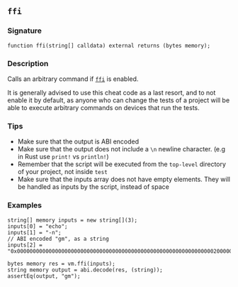 ## `ffi`

### Signature

```solidity
function ffi(string[] calldata) external returns (bytes memory);
```

### Description

Calls an arbitrary command if [`ffi`](../reference/config.md#ffi) is enabled.

It is generally advised to use this cheat code as a last resort, and to not enable it by default, as anyone who can change the tests of a project will be able to execute arbitrary commands on devices that run the tests.

### Tips

- Make sure that the output is ABI encoded
- Make sure that the output does not include a `\n` newline character. (e.g in Rust use `print!` vs `println!`)
- Remember that the script will be executed from the `top-level` directory of your project, not inside `test`
- Make sure that the inputs array does not have empty elements. They will be handled as inputs by the script, instead of space

### Examples

```solidity
string[] memory inputs = new string[](3);
inputs[0] = "echo";
inputs[1] = "-n";
// ABI encoded "gm", as a string
inputs[2] = "0x00000000000000000000000000000000000000000000000000000000000000200000000000000000000000000000000000000000000000000000000000000002676d000000000000000000000000000000000000000000000000000000000000";

bytes memory res = vm.ffi(inputs);
string memory output = abi.decode(res, (string));
assertEq(output, "gm");
```
